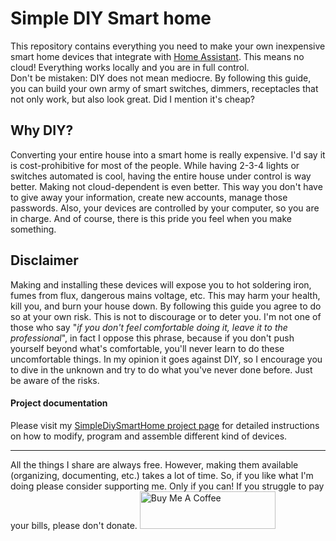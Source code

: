 # Simple DIY Smart home
This repository contains everything you need to make your own inexpensive smart home devices that integrate with [Home Assistant](https://www.home-assistant.io/). This means no cloud! Everything works locally and you are in full control.<br>
Don't be mistaken: DIY does not mean mediocre. By following this guide, you can build your own army of smart switches, dimmers, receptacles that not only work, but also look great. Did I mention it's cheap?

## Why DIY?
Converting your entire house into a smart home is really expensive. I'd say it is cost-prohibitive for most of the people. While having 2-3-4 lights or switches automated is cool, having the entire house under control is way better. Making not cloud-dependent is even better. This way you don't have to give away your information, create new accounts, manage those passwords. Also, your devices are controlled by your computer, so you are in charge. And of course, there is this pride you feel when you make something.

## Disclaimer
Making and installing these devices will expose you to hot soldering iron, fumes from flux, dangerous mains voltage, etc. This may harm your health, kill you, and burn your house down. By following this guide you agree to do so at your own risk.
This is not to discourage or to deter you. I'm not one of those who say "*if you don't feel comfortable doing it, leave it to the professional*", in fact I oppose this phrase, because if you don't push yourself beyond what's comfortable, you'll never learn to do these uncomfortable things. In my opinion it goes against DIY, so I encourage you to dive in the unknown and try to do what you've never done before. Just be aware of the risks.

#### Project documentation
Please visit my [SimpleDiySmartHome project page](https://scramblerusa.github.io/sdsh/) for detailed instructions on how to modify, program and assemble different kind of devices.

---
All the things I share are always free.
However, making them available (organizing, documenting, etc.) takes a lot of time. So, if you like what I'm doing please consider supporting me. Only if you can! If you struggle to pay your bills, please don't donate.
<a href="https://www.buymeacoffee.com/ScramblerUSA" target="_blank"><img src="https://cdn.buymeacoffee.com/buttons/v2/default-yellow.png" alt="Buy Me A Coffee" style="height: 60px !important;width: 217px !important;" /></a>
